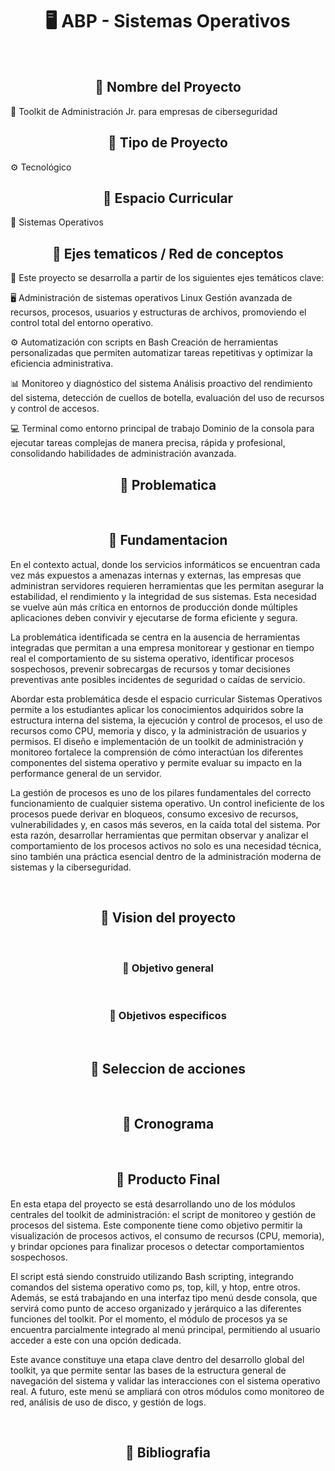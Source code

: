 <h1 align='center' >🖥️ ABP - Sistemas Operativos</h1>

<br>

<h2 align="center">🎯 Nombre del Proyecto</h2> 🧰 Toolkit de Administración Jr. para empresas de ciberseguridad
<h2 align="center">🎯 Tipo de Proyecto</h2>  ⚙ Tecnológico
<h2 align="center">🎯 Espacio Curricular</h2> 💾 Sistemas Operativos
<h2 align='center' >🎯 Ejes tematicos / Red de conceptos</h2>

🔽 Este proyecto se desarrolla a partir de los siguientes ejes temáticos clave:

🖥️ Administración de sistemas operativos Linux
Gestión avanzada de recursos, procesos, usuarios y estructuras de archivos, promoviendo el control total del entorno operativo.

⚙️ Automatización con scripts en Bash
Creación de herramientas personalizadas que permiten automatizar tareas repetitivas y optimizar la eficiencia administrativa.

📊 Monitoreo y diagnóstico del sistema
Análisis proactivo del rendimiento del sistema, detección de cuellos de botella, evaluación del uso de recursos y control de accesos.

💻 Terminal como entorno principal de trabajo
Dominio de la consola para ejecutar tareas complejas de manera precisa, rápida y profesional, consolidando habilidades de administración avanzada.

<h2 align='center' >🎯 Problematica</h2>


<br>

<h2 align='center' >🎯 Fundamentacion</h2>
 En el contexto actual, donde los servicios informáticos se encuentran cada vez más expuestos a amenazas internas y externas, las empresas que administran servidores requieren herramientas que les permitan asegurar la estabilidad, el rendimiento y la integridad de sus sistemas. Esta necesidad se vuelve aún más crítica en entornos de producción donde múltiples aplicaciones deben convivir y ejecutarse de forma eficiente y segura.

La problemática identificada se centra en la ausencia de herramientas integradas que permitan a una empresa monitorear y gestionar en tiempo real el comportamiento de su sistema operativo, identificar procesos sospechosos, prevenir sobrecargas de recursos y tomar decisiones preventivas ante posibles incidentes de seguridad o caídas de servicio.

Abordar esta problemática desde el espacio curricular Sistemas Operativos permite a los estudiantes aplicar los conocimientos adquiridos sobre la estructura interna del sistema, la ejecución y control de procesos, el uso de recursos como CPU, memoria y disco, y la administración de usuarios y permisos. El diseño e implementación de un toolkit de administración y monitoreo fortalece la comprensión de cómo interactúan los diferentes componentes del sistema operativo y permite evaluar su impacto en la performance general de un servidor.

La gestión de procesos es uno de los pilares fundamentales del correcto funcionamiento de cualquier sistema operativo. Un control ineficiente de los procesos puede derivar en bloqueos, consumo excesivo de recursos, vulnerabilidades y, en casos más severos, en la caída total del sistema. Por esta razón, desarrollar herramientas que permitan observar y analizar el comportamiento de los procesos activos no solo es una necesidad técnica, sino también una práctica esencial dentro de la administración moderna de sistemas y la ciberseguridad.


<br>

<h2 align='center' >🎯 Vision del proyecto</h2>

<br>

<h3 align='center' >🎯 Objetivo general</h3>




<br>

<h3 align='center' >🎯 Objetivos especificos</h3>


<br>

<h2 align='center' >🎯 Seleccion de acciones</h2>

<br>

<h2 align='center' >🎯 Cronograma</h2>

<br>

<h2 align='center' >🎯 Producto Final</h2>
 En esta etapa del proyecto se está desarrollando uno de los módulos centrales del toolkit de administración: el script de monitoreo y gestión de procesos del sistema. Este componente tiene como objetivo permitir la visualización de procesos activos, el consumo de recursos (CPU, memoria), y brindar opciones para finalizar procesos o detectar comportamientos sospechosos.

El script está siendo construido utilizando Bash scripting, integrando comandos del sistema operativo como ps, top, kill, y htop, entre otros. Además, se está trabajando en una interfaz tipo menú desde consola, que servirá como punto de acceso organizado y jerárquico a las diferentes funciones del toolkit. Por el momento, el módulo de procesos ya se encuentra parcialmente integrado al menú principal, permitiendo al usuario acceder a este con una opción dedicada.

Este avance constituye una etapa clave dentro del desarrollo global del toolkit, ya que permite sentar las bases de la estructura general de navegación del sistema y validar las interacciones con el sistema operativo real. A futuro, este menú se ampliará con otros módulos como monitoreo de red, análisis de uso de disco, y gestión de logs. 


<br>

<h2 align='center' >🎯 Bibliografia</h2>
